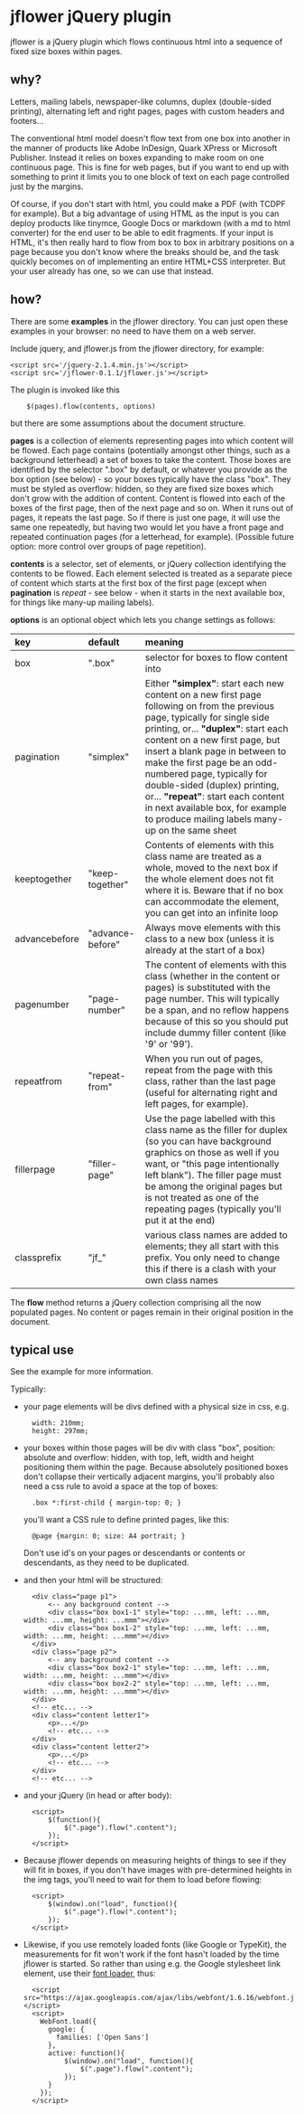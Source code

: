 # jflower jQuery plugin

jflower is a jQuery plugin which flows continuous html into a sequence of fixed size boxes within pages.

## why?

Letters, mailing labels, newspaper-like columns, duplex (double-sided printing), alternating left and right pages, pages with custom headers and footers...

The conventional html model doesn't flow text from one box into another in the manner of products like Adobe InDesign, Quark XPress or Microsoft Publisher. Instead it relies on boxes expanding to make room on one continuous page. This is fine for web pages, but if you want to end up with something to print it limits you to one block of text on each page controlled just by the margins.

Of course, if you don't start with html, you could make a PDF (with TCDPF for example). But a big advantage of using HTML as the input is you can deploy products like tinymce, Google Docs or markdown (with a md to html converter) for the end user to be able to edit fragments. If your input is HTML, it's then really hard to flow from box to box in arbitrary positions on a page because you don't know where the breaks should be, and the task quickly becomes on of implementing an entire HTML+CSS interpreter. But your user already has one, so we can use that instead.

## how?

There are some **examples** in the jflower directory. You can just open these examples in your browser: no need to have them on a web server.

Include jquery, and jflower.js from the jflower directory, for example:

    <script src='/jquery-2.1.4.min.js'></script>
    <script src='/jflower-0.1.1/jflower.js'></script>

The plugin is invoked like this

        $(pages).flow(contents, options)

but there are some assumptions about the document structure.

**pages** is a collection of elements representing pages into which content will be flowed. Each page contains (potentially amongst other things, such as a background letterhead) a set of boxes to take the content. Those boxes are identified by the selector ".box" by default, or whatever you provide as the box option (see below) - so your boxes typically have the class "box". They must be styled as overflow: hidden, so they are fixed size boxes which don't grow with the addition of content. Content is flowed into each of the boxes of the first page, then of the next page and so on. When it runs out of pages, it repeats the last page. So if there is just one page, it will use the same one repeatedly, but having two would let you have a front page and repeated continuation pages (for a letterhead, for example). (Possible future option: more control over groups of page repetition).

**contents** is a selector, set of elements, or jQuery collection identifying the contents to be flowed. Each element selected is treated as a separate piece of content which starts at the first box of the first page (except when **pagination** is *repeat* - see below - when it starts in the next available box, for things like many-up mailing labels).

**options** is an optional object which lets you change settings as follows:

| key | default  | meaning |
|:--- |:------- |:---------|
| box | ".box" | selector for boxes to flow content into
| pagination | "simplex" | Either **"simplex"**: start each new content on a new first page  following on from the previous page, typically for single side printing, or... **"duplex"**: start each content on a new  first page, but insert a blank page in between to make the first page be an odd-numbered page, typically for double-sided (duplex) printing, or... **"repeat"**: start each content in next available box, for example to produce mailing labels many-up on the same sheet |
| keeptogether | "keep-together" | Contents of elements with this class name are treated as a whole, moved to the next box if the whole element does not fit where it is. Beware that if no box can accommodate the element, you can get into an infinite loop |
| advancebefore | "advance-before" | Always move elements with this class to a new box (unless it is already at the start of a box) |
| pagenumber | "page-number" | The content of elements with this class (whether in the content or pages) is substituted with the page number. This will typically be a span, and no reflow happens because of this so you should put include dummy filler content (like '9' or '99'). |
| repeatfrom | "repeat-from" | When you run out of pages, repeat from the page with this class, rather than the last page (useful for alternating right and left pages, for example). |
| fillerpage | "filler-page" | Use the page labelled with this class name as the filler for duplex (so you can have background graphics on those as well if you want, or "this page intentionally left blank"). The filler page must be among the original pages but is not treated as one of the repeating pages (typically you'll put it at the end) |
| classprefix | "jf_" | various class names are added to elements; they all start with this prefix. You only need to change this if there is a clash with your own class names |

The **flow** method returns a jQuery collection comprising all the now populated pages. No content or pages remain in their original position in the document.

## typical use

See the example for more information.

Typically:

* your page elements will be divs defined with a physical size in css, e.g.

        width: 210mm;
        height: 297mm;

* your boxes within those pages will be div with class "box", position: absolute and overflow: hidden, with top, left, width and height positioning them within the page. Because absolutely positioned boxes don't collapse their vertically adjacent margins, you'll probably also need a css rule to avoid a space at the top of boxes:

        .box *:first-child { margin-top: 0; }

    you'll want a CSS rule to define printed pages, like this:

        @page {margin: 0; size: A4 portrait; }

    Don't use id's on your pages or descendants or contents or descendants, as they need to be duplicated.

* and then your html will be structured:

        <div class="page p1">
            <-- any background content -->
            <div class="box box1-1" style="top: ...mm, left: ...mm, width: ...mm, height: ...mmm"></div>
            <div class="box box1-2" style="top: ...mm, left: ...mm, width: ...mm, height: ...mmm"></div>
        </div>
        <div class="page p2">
            <-- any background content -->
            <div class="box box2-1" style="top: ...mm, left: ...mm, width: ...mm, height: ...mmm"></div>
            <div class="box box2-2" style="top: ...mm, left: ...mm, width: ...mm, height: ...mmm"></div>
        </div>
        <!-- etc... -->
        <div class="content letter1">
            <p>...</p>
            <!-- etc... -->
        </div>
        <div class="content letter2">
            <p>...</p>
            <!-- etc... -->
        </div>
        <!-- etc... -->

* and your jQuery (in head or after body):

        <script>
            $(function(){
                $(".page").flow(".content");
            });
        </script>

* Because jflower depends on measuring heights of things to see if they will fit in boxes, if you don't have images with pre-determined heights in the img tags, you'll need to wait for them to load before flowing:

        <script>
            $(window).on("load", function(){
                $(".page").flow(".content");
            });
        </script>

* Likewise, if you use remotely loaded fonts (like Google or TypeKit), the measurements for fit won't work if the font hasn't loaded by the time jflower is started. So rather than using e.g. the Google stylesheet link element, use their [font loader](https://github.com/typekit/webfontloader), thus:

        <script src="https://ajax.googleapis.com/ajax/libs/webfont/1.6.16/webfont.js"></script>
        <script>
          WebFont.load({
            google: {
              families: ['Open Sans']
            },
            active: function(){
                $(window).on("load", function(){
                    $(".page").flow(".content");
                });
            }
          });
        </script>
